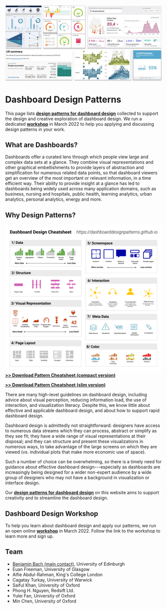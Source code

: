 ![](docs/assets/figures/teaser-dashboards.png)

# Dashboard Design Patterns

This page lists **[design patterns for dashboard design](patterns.html)** collected to support the design and creative exploration of dashboard design. We run a dedicated **[workshop](workshop.html)** in March 2022 to help you applying and discussing design patterns in your work.

## What are Dashboards?
Dashboards offer a curated lens through which people view large
and complex data sets at a glance. They combine visual
representations and other graphical embellishments to provide layers
of abstraction and simplification for numerous related data points,
so that dashboard viewers get an overview of the most important or
relevant information, in a time efficient way. Their ability to provide
insight at a glance has led to dashboards being widely used across
many application domains, such as business, nursing and
hospitals, public health, learning analytics, urban analytics, personal analytics, energy and more. 

## Why Design Patterns?

![](https://github.com/dashboarddesignpatterns/dashboarddesignpatterns.github.io/raw/main/docs/assets/Cheatsheet-compact.png)
**[>> Download Pattern Cheatsheet (compact version)](https://github.com/dashboarddesignpatterns/dashboarddesignpatterns.github.io/raw/main/docs/assets/Cheatsheet-compact.png)**

**[>> Download Pattern Cheatsheet (slim version)](https://github.com/dashboarddesignpatterns/dashboarddesignpatterns.github.io/raw/main/docs/assets/Cheatsheet-vertical.png)**


There are many high-level guidelines on dashboard design, including advice about visual perception, reducing information load,
the use of interaction, and visualization literacy. Despite this, we know little about effective and applicable dashboard
design, and about how to support rapid dashboard design. 

Dashboard design is admittedly not straightforward: designers have access to
numerous data streams which they can process, abstract or simplify
as they see fit; they have a wide range of visual representations at
their disposal; and they can structure and present these visualizations
in numerous ways, to take advantage of the large screens on which
they are viewed (vs. individual plots that make more economic use
of space). 

Such a number of choice can be overwhelming, so there is a timely need for guidance about effective dashboard design---especially as dashboards are increasingly being designed for a wider non-expert audience by a wide group of designers who may not have
a background in visualization or interface design.

Our **[design patterns for dashboard design](patterns.html)** on this website aims to support creativity and to streamline the dashboard design. 

## Dashboard Design Workshop

To help you learn about dashboard design and apply our patterns, we run an open online  **[workshop](workshop.html)** in March 2022. Follow the link to the workshop to learn more and sign up.

##  Team

* [Benjamin Bach (main contact)](https://benjbach.net), University of Edinburgh
* Euan Freeman, University of Glasgow
* Alfie Abdul-Rahman, King's College London
* Cagatay Turkay, University of Warwick
* Saiful Khan, University of Oxford
* Phong H. Nguyen, Redsift Ltd.
* Yulei Fan, University of Oxford
* Min Chen, University of Oxford





